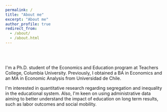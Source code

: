 ```yaml
---
permalink: /
title: "About me"
excerpt: "About me"
author_profile: true
redirect_from: 
  - /about/
  - /about.html
---
```


<br>
<br>

I'm a Ph.D. student of the Economics and Education program at Teachers College, Columbia University. Previously, I obtained a BA in Economics and an MA in Economic Analysis from Universidad de Chile.

I'm interested in quantitative research regarding segregation and inequality in the educational system. Also, I'm keen on using administrative data aiming to better understand the impact of education on long term results, such as labor outcomes and social mobility.
